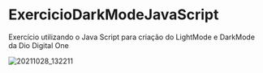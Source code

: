 # ExercicioDarkModeJavaScript
Exercício utilizando o Java Script para criação do LightMode e DarkMode da Dio Digital One


![20211028_132211](https://user-images.githubusercontent.com/86747258/139296463-d5a1de22-6ed1-46e6-8de8-3ba15459ef16.gif)
